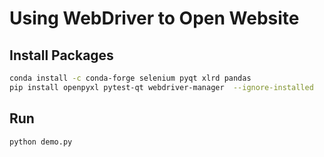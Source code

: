# Using WebDriver to Open Website
## Install Packages
```bash
conda install -c conda-forge selenium pyqt xlrd pandas
pip install openpyxl pytest-qt webdriver-manager  --ignore-installed
```

## Run
```bash
python demo.py
```